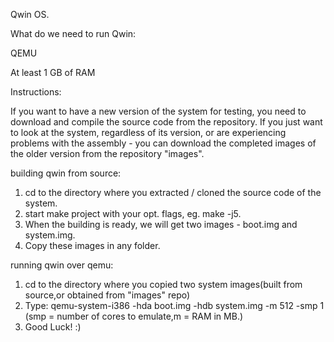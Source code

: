 Qwin OS.

What do we need to run Qwin:

QEMU

At least 1 GB of RAM

Instructions:

If you want to have a new version of the system for testing, you need to download and compile the 
source code from the repository. If you just want to look at the system, regardless of its version, or 
are experiencing problems with the assembly - you can download the completed images of the older 
version from the repository "images".

building qwin from source:

1. cd to the directory where you extracted / cloned the source code of the system.
2. start make project with your opt. flags, eg. make -j5.
3. When the building is ready, we will get two images - boot.img and system.img.
4. Copy these images in any folder.

running qwin over qemu:

1. cd to the directory where you copied two system images(built from source,or obtained from "images" 
repo)
2. Type: qemu-system-i386 -hda boot.img -hdb system.img -m 512 -smp 1 (smp = number of 
cores 
to 
emulate,m = 
RAM in MB.)
3. Good Luck! :)

